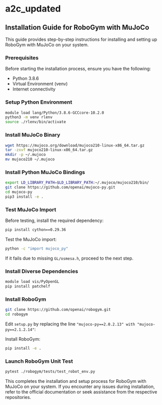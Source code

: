 # a2c_updated

## Installation Guide for RoboGym with MuJoCo

This guide provides step-by-step instructions for installing and setting up RoboGym with MuJoCo on your system.

### Prerequisites

Before starting the installation process, ensure you have the following:

- Python 3.8.6
- Virtual Environment (venv)
- Internet connectivity

### Setup Python Environment

```bash
module load lang/Python/3.8.6-GCCcore-10.2.0
python3 -m venv rlenv
source ./rlenv/bin/activate
```

### Install MuJoCo Binary

```bash
wget https://mujoco.org/download/mujoco210-linux-x86_64.tar.gz
tar -zxvf mujoco210-linux-x86_64.tar.gz
mkdir -p ~/.mujoco
mv mujoco210 ~/.mujoco
```

### Install Python MuJoCo Bindings

```bash
export LD_LIBRARY_PATH=$LD_LIBRARY_PATH:~/.mujoco/mujoco210/bin/
git clone https://github.com/openai/mujoco-py.git
cd mujoco-py
pip3 install -e .
```

### Test MuJoCo Import

Before testing, install the required dependency:

```bash
pip install cython==0.29.36
```

Test the MuJoCo import:

```bash
python -c "import mujoco_py"
```

If it fails due to missing `GL/osmesa.h`, proceed to the next step.

### Install Diverse Dependencies

```bash
module load vis/PyOpenGL
pip install patchelf
```

### Install RoboGym

```bash
git clone https://github.com/openai/robogym.git
cd robogym
```

Edit `setup.py` by replacing the line `"mujoco-py==2.0.2.13" with "mujoco-py==2.1.2.14"`:



Install RoboGym:

```bash
pip install -e .
```

### Launch RoboGym Unit Test

```bash
pytest ./robogym/tests/test_robot_env.py
```

This completes the installation and setup process for RoboGym with MuJoCo on your system. If you encounter any issues during installation, refer to the official documentation or seek assistance from the respective repositories.

